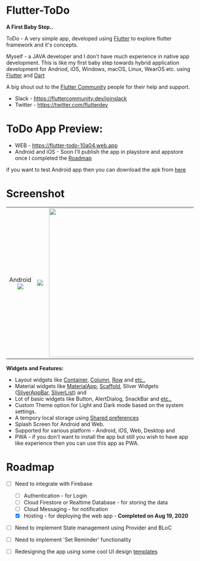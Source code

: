 # Flutter-ToDo

**A First Baby Step..**

ToDo - A very simple app, developed using [Flutter](https://flutter.dev/) to explore flutter framework and it's concepts.

Myself - a JAVA developer and I don't have much experience in native app development. This is like my first baby step towards hybrid application development for Andriod, iOS, Windows, macOS, Linux, WearOS etc. using [Flutter](https://flutter.dev/) and [Dart](https://dart.dev/)

A big shout out to the [Flutter Community](https://flutter.dev/community) people for their help and support.
- Slack - https://fluttercommunity.dev/joinslack
- Twitter - https://twitter.com/flutterdev


# ToDo App Preview:
- WEB - https://flutter-todo-10a04.web.app 
- Android and iOS - Soon I'll publish the app in playstore and appstore once I completed the [Roadmap](#Roadmap)

if you want to test Android app then you can download the apk from [here](https://drive.google.com/file/d/1tBUWJbYb2mv3BMndrYyzu2i3dI-ndnoF/view?usp=sharing)


# Screenshot
<div style="text-align: center"><table><tr>
  <td style="text-align: center">
    Android
    <img src="https://github.com/Rajamanickam93/Flutter-Sample/blob/master/preview/Android-ToDo.GIF"/>
</td>
 <td style="text-align: center">
    <img src="https://github.com/Rajamanickam93/Flutter-Sample/blob/master/preview/Browser-ToDo.gif"/>
</td>
<td style="text-align: center">
<img src="https://github.com/Rajamanickam93/Flutter-Sample/blob/master/preview/Windows-ToDo.gif" width="400"/>
</td>
  <td style="text-align: center">
<img src="https://github.com/Rajamanickam93/Flutter-Sample/blob/master/preview/PWA-ToDo.GIF" width="200"/>
</td>
</tr></table></div>



**Widgets and Features:**
  - Layout widgets like [Container](https://api.flutter.dev/flutter/widgets/Container-class.html), [Column](https://api.flutter.dev/flutter/widgets/Column-class.html), [Row](https://api.flutter.dev/flutter/widgets/Row-class.html) and  [etc..](https://flutter.dev/docs/development/ui/widgets/layout)
  - Material widgets like [MaterialApp](https://api.flutter.dev/flutter/material/MaterialApp-class.html), [Scaffold](https://api.flutter.dev/flutter/material/Scaffold-class.html), Sliver Widgets ([SliverAppBar](https://api.flutter.dev/flutter/material/SliverAppBar-class.html), [SliverList](https://api.flutter.dev/flutter/widgets/SliverList-class.html)) and
  - Lot of basic widgets like Button, AlertDialog, SnackBar and [etc..](https://flutter.dev/docs/development/ui/widgets)
  - Custom Theme option for Light and Dark mode based on the system settings.
  - A tempory local storage using [Shared preferences](https://pub.dev/packages/shared_preferences)
  - Splash Screen for Android and Web.
  - Supported for various platform - Android, iOS, Web, Desktop and
  - PWA - if you don't want to install the app but still you wish to have app like experience then you can use this app as PWA.

# Roadmap
- [ ] Need to integrate with Firebase   
    - [ ] Authentication - for Login 
    - [ ] Cloud Firestore or Realtime Database - for storing the data
    - [ ] Cloud Messaging - for notification
    - [x] Hosting - for deploying the web app - **Completed on Aug 19, 2020**
- [ ] Need to implement State management using Provider and BLoC
- [ ] Need to implement 'Set Reminder' functionality
- [ ] Redesigning the app using some cool UI design [ templates ](https://dribbble.com/shots/popular/mobile?tag=to%20do%20app&timeframe=ever)


